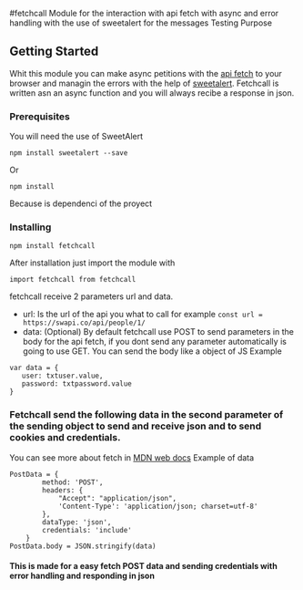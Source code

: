 #fetchcall
Module for the interaction with api fetch with async and error handling with the use of sweetalert for the messages
Testing Purpose 
## Getting Started

Whit this module you can make async petitions with the [api fetch](https://github.com/github/fetch) to your browser and managin the errors with the help of [sweetalert](https://sweetalert.js.org/guides/).
Fetchcall is written asn an async function and you will always recibe a response in json.

### Prerequisites
You will need the use of SweetAlert
```
npm install sweetalert --save
```
Or 
```
npm install 
```
Because is dependenci of the proyect

### Installing

```
npm install fetchcall
```

After installation just import the module with
```
import fetchcall from fetchcall
```
fetchcall receive 2 parameters url and data.
 * url: Is the url of the api you what to call for example `const url = https://swapi.co/api/people/1/` 
 * data: (Optional) By default fetchcall use POST to send parameters in the body for the api fetch, if you dont send any parameter automatically is going to use GET. You can send the body like a object of JS
 Example
 ```
var data = {
    user: txtuser.value,
    password: txtpassword.value       
}
```
 ### Fetchcall send the following data in the second parameter of the sending object to send and receive json and to send cookies and credentials.
 You can see more about fetch in [MDN web docs](https://developer.mozilla.org/en-US/docs/Web/API/Fetch_API/Using_Fetch)
 Example of data

```
PostData = {
        method: 'POST',
        headers: {
            "Accept": "application/json",
            'Content-Type': 'application/json; charset=utf-8'
        },
        dataType: 'json',
        credentials: 'include'
    }
PostData.body = JSON.stringify(data)
```
#### This is made for a easy fetch POST data and sending credentials with error handling and responding in json